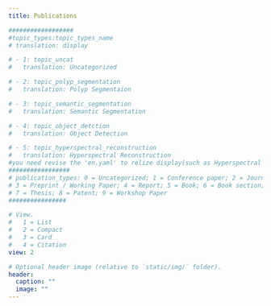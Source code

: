 ```yaml
---
title: Publications

##################
#topic_types:topic_types_name
# translation: display

# - 1: topic_uncat
#   translation: Uncategorized

# - 2: topic_polyp_segmentation
#   translation: Polyp Segmentaion

# - 3: topic_semantic_segmentation
#   translation: Semantic Segmentation

# - 4: topic_object_detction
#   translation: Object Detection

# - 5: topic_hyperspectral_reconstruction
#   translation: Hyperspectral Reconstruction
#you need revise the 'en.yaml' to relize display(such as Hyperspectral Reconstruction)
#################
# publication_types: 0 = Uncategorized; 1 = Conference paper; 2 = Journal Paper;
# 3 = Preprint / Working Paper; 4 = Report; 5 = Book; 6 = Book section;
# 7 = Thesis; 8 = Patent; 9 = Workshop Paper
################

# View.
#   1 = List
#   2 = Compact
#   3 = Card
#   4 = Citation
view: 2

# Optional header image (relative to `static/img/` folder).
header:
  caption: ""
  image: ""
---
```

